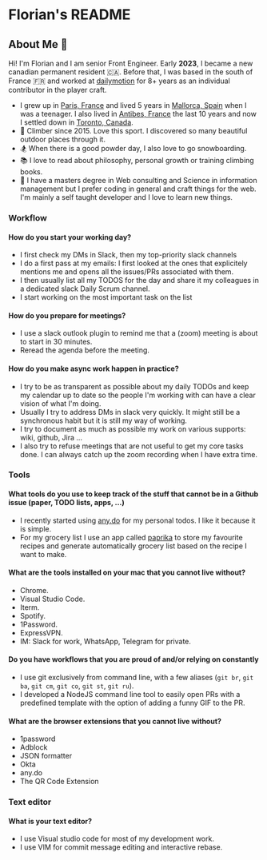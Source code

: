 # Florian's README

## About Me 👋

Hi! I'm Florian and I am senior Front Engineer. Early **2023**, I became a new canadian permanent resident 🇨🇦. Before that, I was based in the south of France 🇫🇷 and worked at [dailymotion](https://www.dailymotion.com/) for 8+ years as an individual contributor in the player craft.  

* I grew up in [Paris, France](https://www.google.com/maps/search/?api=1&query=48.884808,2.335369) and lived 5 years in [Mallorca, Spain](https://www.google.com/maps/search/?api=1&query=39.567114,2.646143) when I was a teenager. I also lived in [Antibes, France](https://www.google.com/maps/search/?maps/search/?api=1&query=39.567114,2.64614343.578053,7.123383) the last 10 years and now I settled down in [Toronto, Canada](https://www.google.com/maps/search/?maps/search/?api=1&query=43.648095,-79.396904).
* 🧗 Climber since 2015. Love this sport. I discovered so many beautiful outdoor places through it.
* 🏂 When there is a good powder day, I also love to go snowboarding.
* 📚 I love to read about philosophy, personal growth or training climbing books. 
* 🏫 I have a masters degree in Web consulting and Science in information management but I prefer coding in general and craft things for the web. I'm mainly a self taught developer and I love to learn new things.

### Workflow

#### How do you start your working day?

* I first check my DMs in Slack, then my top-priority slack channels
* I do a first pass at my emails: I first looked at the ones that explicitely mentions me and opens all the issues/PRs associated with them.
* I then usually list all my TODOS for the day and share it my colleagues in a dedicated slack Daily Scrum channel.   
* I start working on the most important task on the list

#### How do you prepare for meetings?

* I use a slack outlook plugin to remind me that a (zoom) meeting is about to start in 30 minutes. 
* Reread the agenda before the meeting.  

#### How do you make async work happen in practice?

* I try to be as transparent as possible about my daily TODOs and keep my calendar up to date so the people I'm working with can have a clear vision of what I'm doing.
* Usually I try to address DMs in slack very quickly. It might still be a synchronous habit but it is still my way of working.
* I try to document as much as possible my work on various supports: wiki, github, Jira ...
* I also try to refuse meetings that are not useful to get my core tasks done. I can always catch up the zoom recording when I have extra time.   

### Tools

#### What tools do you use to keep track of the stuff that cannot be in a Github issue (paper, TODO lists, apps, ...)
* I recently started using [any.do](https://www.any.do/) for my personal todos. I like it because it is simple. 
* For my grocery list I use an app called [paprika](https://www.paprikaapp.com/) to store my favourite recipes and generate automatically grocery list based on the recipe I want to make. 

#### What are the tools installed on your mac that you cannot live without?

* Chrome.
* Visual Studio Code.
* Iterm.
* Spotify.
* 1Password.
* ExpressVPN.
* IM: Slack for work, WhatsApp, Telegram for private.

#### Do you have workflows that you are proud of and/or relying on constantly

* I use git exclusively from command line, with a few aliases (`git br`, `git ba`, `git cm`, `git co`, `git st`, `git ru`).
* I developed a NodeJS command line tool to easily open PRs with a predefined template with the option of adding a funny GIF to the PR.  

#### What are the browser extensions that you cannot live without?

* 1password
* Adblock
* JSON formatter
* Okta
* any.do
* The QR Code Extension

### Text editor

#### What is your text editor?

* I use Visual studio code for most of my development work.
* I use VIM for commit message editing and interactive rebase.
